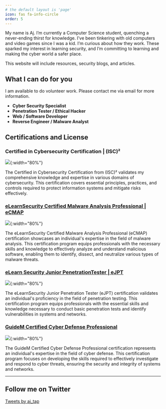 ```yaml
---
# the default layout is 'page'
icon: fas fa-info-circle
order: 5
---
```


<script src="https://tryhackme.com/badge/994867"></script>

My name is Aj. I’m currently a Computer Science student, quenching a never-ending thirst for knowledge. I’ve been tinkering with old computers and video games since I was a kid. I’m curious about how they work. These sparked my interest in learning security, and I’m committing to learning and making the cyber world a safer place.

This website will include resources, security blogs, and articles. 

## What I can do for you
I am available to do volunteer work. Please contact me via email for more information.

- **Cyber Security Specialist**
- **Penetration Tester / Ethical Hacker**
- **Web / Software Developer**
- **Reverse Engineer / Malware Analyst**


## Certifications and License

### Certified in Cybersecurity Certification | (ISC)²

![]({{site.baseurl}}/assets/img/isc2cc.png){:width="80%"}

The Certified in Cybersecurity Certification from (ISC)² validates my comprehensive knowledge and expertise in various domains of cybersecurity. This certification covers essential principles, practices, and controls required to protect information systems and mitigate risks effectively.


### [eLearnSecurity Certified Malware Analysis Professional | eCMAP](https://verified.elearnsecurity.com/certificates/e4a5614b-feec-4e7f-833f-2dc4993c4f1f)

![]({{site.baseurl}}/assets/img/ecmap.png){:width="80%"}

The eLearnSecurity Certified Malware Analysis Professional (eCMAP) certification showcases an individual's expertise in the field of malware analysis. This certification program equips professionals with the necessary skills and knowledge to effectively analyze and understand malicious software, enabling them to identify, dissect, and neutralize various types of malware threats.

### [eLearn Security Junior PenetrationTester | eJPT](https://verified.elearnsecurity.com/certificates/8706593d-cf8e-431f-9960-7a34bc638a08)

![]({{site.baseurl}}/assets/img/ejpt.png){:width="80%"}

The eLearnSecurity Junior Penetration Tester (eJPT) certification validates an individual's proficiency in the field of penetration testing. This certification program equips professionals with the essential skills and knowledge necessary to conduct basic penetration tests and identify vulnerabilities in systems and networks.

### [GuideM Certified Cyber Defense Professional](https://api.badgr.io/public/assertions/NpJCk3L5TLe0fCwcQMc-tw)

![]({{site.baseurl}}/assets/img/GCDP.png){:width="80%"}

The GuideM Certified Cyber Defense Professional certification represents an individual's expertise in the field of cyber defense. This certification program focuses on developing the skills required to effectively investigate and respond to cyber threats, ensuring the security and integrity of systems and networks.

---
## Follow me on Twitter 

<section data-aos="fade-down">
      <div class="container bg-dark py-5">
          <div class="row">
          </div>
          <div class="py-5 p-lg-5"><section>
<a class="twitter-timeline" href="https://twitter.com/aj_tap?ref_src=twsrc%5Etfw">Tweets by aj_tap</a> <script async src="https://platform.twitter.com/widgets.js" charset="utf-8"></script>
</section>